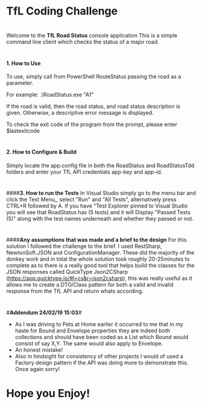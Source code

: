 ﻿# TfL Coding Challenge#﻿Welcome to the **TfL Road Status** console application This is a simple command line client which checks the status of a major road. ##### **1. How to Use**To use, simply call from PowerShell RouteStatus passing the road as a parameter. For example:.\RoadStatus.exe "A1"If the road is valid, then the road status, and road status description is given. Otherwise, a descriptive error message is displayed.To check the exit code of the program from the prompt, please enter $lastexitcode##### **2. How to Configure & Build**Simply locate the app.config file in both the RoadStatus and RoadStatusTdd folders and enter your TfL API credentials app-key and app-id.#####**3. How to run the Tests**In Visual Studio simply go to the menu bar and click the Test Menu,, select "Run" and "All Tests", alternatively press CTRL+R followed by A. If you have "Test Explorer pinned to Visual Studio you will see that RoadStatus has (5 tests) and it will Display "Passed Tests (5)" along with the test names underneath and whether they  passed or not.#####**Any assumptions that was made and a brief to the design**For this solution I followed the challenge to the brief. I used RestSharp, NewtonSoft.JSON and ConfigurationManager. These did the majority of the donkey work and in total the whole solution took roughly 20-25minutes to complete as to there is a really good tool that helps build the classes for the JSON responses called QuickType Json2CSharp (https://app.quicktype.io/#l=cs&r=json2csharp), this was really useful as it allows me to create a DTO/Class pattern for both a valid and invalid response from the TfL API and return whats according.##**Addendum 24/02/19 15:03**#- As I was driving to Pets at Home earlier it occurred to me that in my haste for Bound and Envelope properties they are indeed both collections and should have been coded as a List<Bound> which Bound would consist of say X,Y. The same would also apply to Envelope.- An honest mistake!- Also in hindsight for consistency of other projects I would of used a Factory design pattern if the API was doing more to demonstrate this. Once again sorry!## Hope you Enjoy!